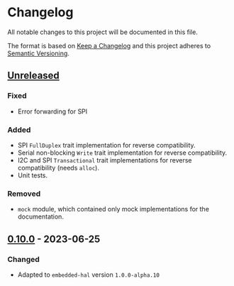 # Changelog

All notable changes to this project will be documented in this file.

The format is based on [Keep a Changelog](http://keepachangelog.com/en/1.0.0/)
and this project adheres to [Semantic Versioning](http://semver.org/spec/v2.0.0.html).

## [Unreleased]

### Fixed
- Error forwarding for SPI

### Added
- SPI `FullDuplex` trait implementation for reverse compatibility.
- Serial non-blocking `Write` trait implementation for reverse compatibility.
- I2C and SPI `Transactional` trait implementations for reverse compatibility (needs `alloc`).
- Unit tests.

### Removed
- `mock` module, which contained only mock implementations for the documentation.


## [0.10.0] - 2023-06-25

### Changed
- Adapted to `embedded-hal` version `1.0.0-alpha.10`


[Unreleased]: https://github.com/ryankurte/embedded-hal-compat/compare/v0.10.0...HEAD
[0.10.0]: https://github.com/ryankurte/embedded-hal-compat/releases/tag/v0.10.0
